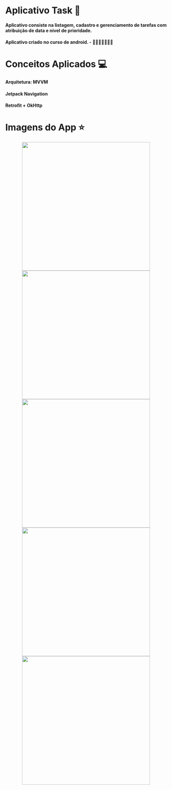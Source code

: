 # Aplicativo Task 🚀

#### Aplicativo consiste na listagem, cadastro e gerenciamento de tarefas com atribuição de data e nivel de prioridade.
#### Aplicativo criado no curso de android. - 💼💼💼💼💼💼💼

# Conceitos Aplicados 💻

#### Arquitetura: MVVM
#### Jetpack Navigation
#### Retrofit + OkHttp


# Imagens do App ⭐
<div align="center">
<img src="https://user-images.githubusercontent.com/26494396/197531303-e3d027bf-2f55-4fd8-99b9-0c438442a853.png" width="400px" />
<img src="https://user-images.githubusercontent.com/26494396/197531420-386c3ec2-2166-4fa7-a7c4-a6b85e2764f5.png" width="400px" />
</div>
<div align="center">
<img src="https://user-images.githubusercontent.com/26494396/197531510-f14e65a5-b5d9-44f6-8760-5d139d6cdfad.png" width="400px" />
<img src="https://user-images.githubusercontent.com/26494396/197531602-b45e7605-feed-441a-94b7-f75349b0fc33.png" width="400px" />
</div>
<div align="center">
<img src="https://user-images.githubusercontent.com/26494396/197531664-b63bc100-619a-4958-a6b6-245c6646d8bc.png" width="400px" />
</div>

